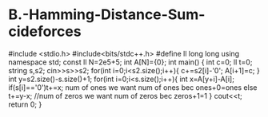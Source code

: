 # B.-Hamming-Distance-Sum-cideforces
#include &lt;stdio.h> #include&lt;bits/stdc++.h> #define ll long long using namespace std;   const  ll N=2e5+5; int A[N]={0}; int main() {     int c=0;     ll t=0; string s,s2; cin>>s>>s2; for(int i=0;i&lt;s2.size();i++){     c+=s2[i]-'0';     A[i+1]=c; } int y=s2.size()-s.size()+1;   for(int i=0;i&lt;s.size();i++){         int x=A[y+i]-A[i];     if(s[i]=='0')t+=x; num of ones we want num of ones bec ones+0=ones     else t+=y-x; //num of zeros we want num of zeros bec zeros+1=1 } cout&lt;&lt;t;       return 0; }
